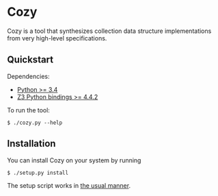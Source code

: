 # Cozy

Cozy is a tool that synthesizes collection data structure implementations
from very high-level specifications.

## Quickstart

Dependencies:
 - [Python >= 3.4](https://www.python.org/)
 - [Z3 Python bindings >= 4.4.2](https://github.com/Z3Prover/z3)

To run the tool:

    $ ./cozy.py --help

## Installation

You can install Cozy on your system by running

    $ ./setup.py install

The setup script works in
[the usual manner](https://docs.python.org/3/install/).
